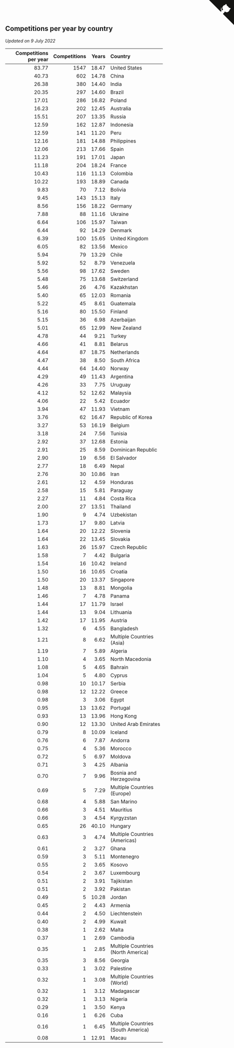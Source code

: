 ## Competitions per year by country

*Updated on  9 July 2022*

| Competitions per year | Competitions | Years | Country |
| ---: | ---: | ---: | :--- |
| 83.77 | 1547 | 18.47 | United States |
| 40.73 | 602 | 14.78 | China |
| 26.38 | 380 | 14.40 | India |
| 20.35 | 297 | 14.60 | Brazil |
| 17.01 | 286 | 16.82 | Poland |
| 16.23 | 202 | 12.45 | Australia |
| 15.51 | 207 | 13.35 | Russia |
| 12.59 | 162 | 12.87 | Indonesia |
| 12.59 | 141 | 11.20 | Peru |
| 12.16 | 181 | 14.88 | Philippines |
| 12.06 | 213 | 17.66 | Spain |
| 11.23 | 191 | 17.01 | Japan |
| 11.18 | 204 | 18.24 | France |
| 10.43 | 116 | 11.13 | Colombia |
| 10.22 | 193 | 18.89 | Canada |
| 9.83 | 70 | 7.12 | Bolivia |
| 9.45 | 143 | 15.13 | Italy |
| 8.56 | 156 | 18.22 | Germany |
| 7.88 | 88 | 11.16 | Ukraine |
| 6.64 | 106 | 15.97 | Taiwan |
| 6.44 | 92 | 14.29 | Denmark |
| 6.39 | 100 | 15.65 | United Kingdom |
| 6.05 | 82 | 13.56 | Mexico |
| 5.94 | 79 | 13.29 | Chile |
| 5.92 | 52 | 8.79 | Venezuela |
| 5.56 | 98 | 17.62 | Sweden |
| 5.48 | 75 | 13.68 | Switzerland |
| 5.46 | 26 | 4.76 | Kazakhstan |
| 5.40 | 65 | 12.03 | Romania |
| 5.22 | 45 | 8.61 | Guatemala |
| 5.16 | 80 | 15.50 | Finland |
| 5.15 | 36 | 6.98 | Azerbaijan |
| 5.01 | 65 | 12.99 | New Zealand |
| 4.78 | 44 | 9.21 | Turkey |
| 4.66 | 41 | 8.81 | Belarus |
| 4.64 | 87 | 18.75 | Netherlands |
| 4.47 | 38 | 8.50 | South Africa |
| 4.44 | 64 | 14.40 | Norway |
| 4.29 | 49 | 11.43 | Argentina |
| 4.26 | 33 | 7.75 | Uruguay |
| 4.12 | 52 | 12.62 | Malaysia |
| 4.06 | 22 | 5.42 | Ecuador |
| 3.94 | 47 | 11.93 | Vietnam |
| 3.76 | 62 | 16.47 | Republic of Korea |
| 3.27 | 53 | 16.19 | Belgium |
| 3.18 | 24 | 7.56 | Tunisia |
| 2.92 | 37 | 12.68 | Estonia |
| 2.91 | 25 | 8.59 | Dominican Republic |
| 2.90 | 19 | 6.56 | El Salvador |
| 2.77 | 18 | 6.49 | Nepal |
| 2.76 | 30 | 10.86 | Iran |
| 2.61 | 12 | 4.59 | Honduras |
| 2.58 | 15 | 5.81 | Paraguay |
| 2.27 | 11 | 4.84 | Costa Rica |
| 2.00 | 27 | 13.51 | Thailand |
| 1.90 | 9 | 4.74 | Uzbekistan |
| 1.73 | 17 | 9.80 | Latvia |
| 1.64 | 20 | 12.22 | Slovenia |
| 1.64 | 22 | 13.45 | Slovakia |
| 1.63 | 26 | 15.97 | Czech Republic |
| 1.58 | 7 | 4.42 | Bulgaria |
| 1.54 | 16 | 10.42 | Ireland |
| 1.50 | 16 | 10.65 | Croatia |
| 1.50 | 20 | 13.37 | Singapore |
| 1.48 | 13 | 8.81 | Mongolia |
| 1.46 | 7 | 4.78 | Panama |
| 1.44 | 17 | 11.79 | Israel |
| 1.44 | 13 | 9.04 | Lithuania |
| 1.42 | 17 | 11.95 | Austria |
| 1.32 | 6 | 4.55 | Bangladesh |
| 1.21 | 8 | 6.62 | Multiple Countries (Asia) |
| 1.19 | 7 | 5.89 | Algeria |
| 1.10 | 4 | 3.65 | North Macedonia |
| 1.08 | 5 | 4.65 | Bahrain |
| 1.04 | 5 | 4.80 | Cyprus |
| 0.98 | 10 | 10.17 | Serbia |
| 0.98 | 12 | 12.22 | Greece |
| 0.98 | 3 | 3.06 | Egypt |
| 0.95 | 13 | 13.62 | Portugal |
| 0.93 | 13 | 13.96 | Hong Kong |
| 0.90 | 12 | 13.30 | United Arab Emirates |
| 0.79 | 8 | 10.09 | Iceland |
| 0.76 | 6 | 7.87 | Andorra |
| 0.75 | 4 | 5.36 | Morocco |
| 0.72 | 5 | 6.97 | Moldova |
| 0.71 | 3 | 4.25 | Albania |
| 0.70 | 7 | 9.96 | Bosnia and Herzegovina |
| 0.69 | 5 | 7.29 | Multiple Countries (Europe) |
| 0.68 | 4 | 5.88 | San Marino |
| 0.66 | 3 | 4.51 | Mauritius |
| 0.66 | 3 | 4.54 | Kyrgyzstan |
| 0.65 | 26 | 40.10 | Hungary |
| 0.63 | 3 | 4.74 | Multiple Countries (Americas) |
| 0.61 | 2 | 3.27 | Ghana |
| 0.59 | 3 | 5.11 | Montenegro |
| 0.55 | 2 | 3.65 | Kosovo |
| 0.54 | 2 | 3.67 | Luxembourg |
| 0.51 | 2 | 3.91 | Tajikistan |
| 0.51 | 2 | 3.92 | Pakistan |
| 0.49 | 5 | 10.28 | Jordan |
| 0.45 | 2 | 4.43 | Armenia |
| 0.44 | 2 | 4.50 | Liechtenstein |
| 0.40 | 2 | 4.99 | Kuwait |
| 0.38 | 1 | 2.62 | Malta |
| 0.37 | 1 | 2.69 | Cambodia |
| 0.35 | 1 | 2.85 | Multiple Countries (North America) |
| 0.35 | 3 | 8.56 | Georgia |
| 0.33 | 1 | 3.02 | Palestine |
| 0.32 | 1 | 3.08 | Multiple Countries (World) |
| 0.32 | 1 | 3.12 | Madagascar |
| 0.32 | 1 | 3.13 | Nigeria |
| 0.29 | 1 | 3.50 | Kenya |
| 0.16 | 1 | 6.26 | Cuba |
| 0.16 | 1 | 6.45 | Multiple Countries (South America) |
| 0.08 | 1 | 12.91 | Macau |


<a href="https://github.com/JustinTimeCuber/wca_statistics" class="github-corner" aria-label="View source on Github"><svg width="80" height="80" viewBox="0 0 250 250" style="fill:#151513; color:#fff; position: absolute; top: 0; border: 0; right: 0;" aria-hidden="true"><path d="M0,0 L115,115 L130,115 L142,142 L250,250 L250,0 Z"></path><path d="M128.3,109.0 C113.8,99.7 119.0,89.6 119.0,89.6 C122.0,82.7 120.5,78.6 120.5,78.6 C119.2,72.0 123.4,76.3 123.4,76.3 C127.3,80.9 125.5,87.3 125.5,87.3 C122.9,97.6 130.6,101.9 134.4,103.2" fill="currentColor" style="transform-origin: 130px 106px;" class="octo-arm"></path><path d="M115.0,115.0 C114.9,115.1 118.7,116.5 119.8,115.4 L133.7,101.6 C136.9,99.2 139.9,98.4 142.2,98.6 C133.8,88.0 127.5,74.4 143.8,58.0 C148.5,53.4 154.0,51.2 159.7,51.0 C160.3,49.4 163.2,43.6 171.4,40.1 C171.4,40.1 176.1,42.5 178.8,56.2 C183.1,58.6 187.2,61.8 190.9,65.4 C194.5,69.0 197.7,73.2 200.1,77.6 C213.8,80.2 216.3,84.9 216.3,84.9 C212.7,93.1 206.9,96.0 205.4,96.6 C205.1,102.4 203.0,107.8 198.3,112.5 C181.9,128.9 168.3,122.5 157.7,114.1 C157.9,116.9 156.7,120.9 152.7,124.9 L141.0,136.5 C139.8,137.7 141.6,141.9 141.8,141.8 Z" fill="currentColor" class="octo-body"></path></svg></a><style>.github-corner:hover .octo-arm{animation:octocat-wave 560ms ease-in-out}@keyframes octocat-wave{0%,100%{transform:rotate(0)}20%,60%{transform:rotate(-25deg)}40%,80%{transform:rotate(10deg)}}@media (max-width:500px){.github-corner:hover .octo-arm{animation:none}.github-corner .octo-arm{animation:octocat-wave 560ms ease-in-out}}</style>
